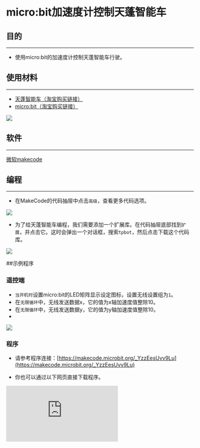 ﻿---
sidebar_position: 2
sidebar_label: micro:bit加速度计控制天蓬智能车
---

# micro:bit加速度计控制天蓬智能车

## 目的
---
- 使用micro:bit的加速度计控制天蓬智能车行驶。

## 使用材料
---

- [天蓬智能车（淘宝购买链接）](https://item.taobao.com/item.htm?ft=t&id=627045784239)
- [micro:bit（淘宝购买链接）](https://item.taobao.com/item.htm?ft=t&id=562621059348)



![](https://wiki-media-ef.oss-cn-hongkong.aliyuncs.com/docs/microbit/microbit-smart-car/microbit-tpbot/tpbot-remote-control/images/TPBot_tianpeng_case_01_01.png)





## 软件
---
[微软makecode](https://makecode.microbit.org/#)


## 编程
---


- 在MakeCode的代码抽屉中点击`高级`，查看更多代码选项。

![](https://wiki-media-ef.oss-cn-hongkong.aliyuncs.com/docs/microbit/microbit-smart-car/microbit-tpbot/tpbot-remote-control/images/TPBot_tianpeng_case_01_02.png)

- 为了给天蓬智能车编程，我们需要添加一个扩展库。在代码抽屉底部找到`扩展`，并点击它。这时会弹出一个对话框，搜索`tpbot`，然后点击下载这个代码库。

![](https://wiki-media-ef.oss-cn-hongkong.aliyuncs.com/docs/microbit/microbit-smart-car/microbit-tpbot/tpbot-remote-control/images/TPBot_tianpeng_case_01_03.png)

##示例程序
### 遥控端
- `当开机时`设置micro:bit的LED矩阵显示设定图标，设置无线设置组为`1`。
- 在`无限循环`中，无线发送数据x，它的值为x轴加速度值整除10。
- 在`无限循环`中，无线发送数据y，它的值为y轴加速度值整除10。
-
![](https://wiki-media-ef.oss-cn-hongkong.aliyuncs.com/docs/microbit/microbit-smart-car/microbit-tpbot/tpbot-remote-control/images/TPBot_tianpeng_case_13_04.png)

### 程序
- 请参考程序连接：[https://makecode.microbit.org/_YzzEesUvv9Lu](https://makecode.microbit.org/_YzzEesUvv9Lu)

- 你也可以通过以下网页直接下载程序。

<div
    style={{
        position: 'relative',
        paddingBottom: '60%',
        overflow: 'hidden',
    }}
>
    <iframe
        src="https://makecode.microbit.org/_YzzEesUvv9Lu"
        frameborder="0"
        sandbox="allow-popups allow-forms allow-scripts allow-same-origin"
        style={{
            position: 'absolute',
            width: '100%',
            height: '100%',
        }}
    />
</div>


### 接收端
- `当开机时`设置micro:bit的LED矩阵显示设定图标，设置无线设置组为`1`。
- 当无线接收到数据积木块中插入两次判断语句，分别判断无线电接收值name是否为x或者y；
- 当无线电收到的name值为`x`时，为加速度计X轴数据，将value值保存到变量`x`；
- 当无线电收到的name值为`y`时，为加速度计Y轴数据，将value值保存到变量`y`；
- 在`无限循环`中，设置左轮速度为y+x，右轮速度为y-x。

![](https://wiki-media-ef.oss-cn-hongkong.aliyuncs.com/docs/microbit/microbit-smart-car/microbit-tpbot/tpbot-remote-control/images/TPBot_tianpeng_case_13_05.png)

### 程序
- 请参考程序连接：[https://makecode.microbit.org/_9KTDucTv91Wc](https://makecode.microbit.org/_9KTDucTv91Wc)

- 你也可以通过以下网页直接下载程序。

<div
    style={{
        position: 'relative',
        paddingBottom: '60%',
        overflow: 'hidden',
    }}
>
    <iframe
        src="https://makecode.microbit.org/_9KTDucTv91Wc"
        frameborder="0"
        sandbox="allow-popups allow-forms allow-scripts allow-same-origin"
        style={{
            position: 'absolute',
            width: '100%',
            height: '100%',
        }}
    />
</div>
---
## 结论
---

- 开机时micro:bit的LED矩阵显示设定图案，通过调整遥控端的micro:bit的角度控制小车行驶轨迹。


## 思考
---


## 常见问题
---


## 相关阅读
---
